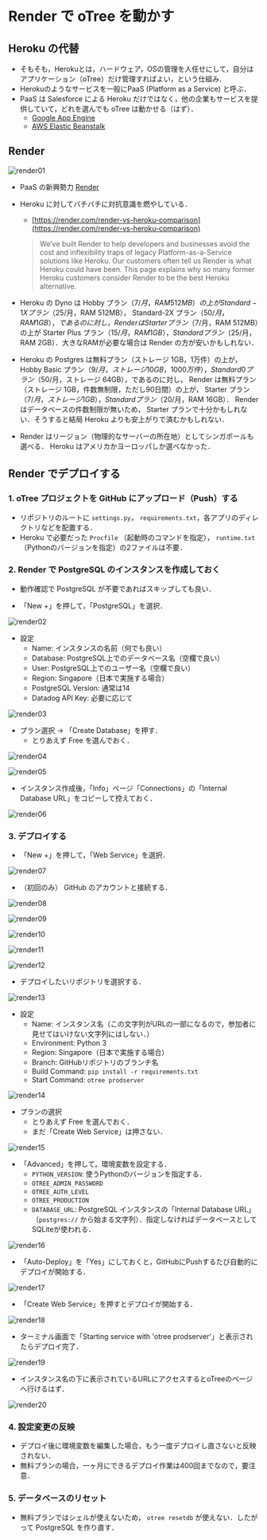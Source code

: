 # Render で oTree を動かす


## Heroku の代替

- そもそも，Herokuとは，ハードウェア，OSの管理を人任せにして，自分はアプリケーション（oTree）だけ管理すればよい，という仕組み．
- Herokuのようなサービスを一般にPaaS (Platform as a Service) と呼ぶ．
- PaaS は Salesforce による Heroku だけではなく，他の企業もサービスを提供していて，どれを選んでも oTree は動かせる（はず）．
    - [Google App Engine](https://cloud.google.com/appengine/)
    - [AWS Elastic Beanstalk](https://aws.amazon.com/jp/elasticbeanstalk/)



## Render

![render01](fig/render01.png)

- PaaS の新興勢力 [Render](https://render.com/)

- Heroku に対してバチバチに対抗意識を燃やしている．
    - [https://render.com/render-vs-heroku-comparison](https://render.com/render-vs-heroku-comparison)
    > We’ve built Render to help developers and businesses avoid the cost and inflexibility traps of legacy Platform-as-a-Service solutions like Heroku. Our customers often tell us Render is what Heroku could have been. This page explains why so many former Heroku customers consider Render to be the best Heroku alternative.

- Heroku の Dyno は Hobby プラン（$7/月，RAM 512MB）の上が Standard-1X プラン（$25/月，RAM 512MB）， Standard-2X プラン（$50/月，RAM 1GB），であるのに対し， Render は Starter プラン（$7/月，RAM 512MB）の上が Starter Plus プラン（$15/月，RAM 1GB），Standard プラン（$25/月，RAM 2GB）．大きなRAMが必要な場合は Render の方が安いかもしれない．

- Heroku の Postgres は無料プラン（ストレージ 1GB，1万件）の上が， Hobby Basic プラン（$9/月，ストレージ 10GB，1000万件）， Standard 0 プラン（$50/月，ストレージ 64GB），であるのに対し， Render は無料プラン（ストレージ 1GB，件数無制限，ただし90日間）の上が， Starter プラン（$7/月，ストレージ 1GB）， Standard プラン（$20/月，RAM 16GB）． Render はデータベースの件数制限が無いため， Starter プランで十分かもしれない．そうすると結局 Heroku よりも安上がりで済むかもしれない．

- Render はリージョン（物理的なサーバーの所在地）としてシンガポールも選べる． Heroku はアメリカかヨーロッパしか選べなかった．


## Render でデプロイする

### 1. oTree プロジェクトを GitHub にアップロード（Push）する

- リポジトリのルートに `settings.py`， `requirements.txt`，各アプリのディレクトリなどを配置する．
- Heroku で必要だった `Procfile` （起動時のコマンドを指定）， `runtime.txt` （Pythonのバージョンを指定）の2ファイルは不要．


### 2. Render で PostgreSQL のインスタンスを作成しておく

- 動作確認で PostgreSQL が不要であればスキップしても良い．

- 「New +」を押して，「PostgreSQL」を選択．

![render02](fig/render02.png)

- 設定
    - Name: インスタンスの名前（何でも良い）
    - Database: PostgreSQL上でのデータベース名（空欄で良い）
    - User: PostgreSQL上でのユーザー名（空欄で良い）
    - Region: Singapore（日本で実施する場合）
    - PostgreSQL Version: 通常は14
    - Datadog API Key: 必要に応じて

![render03](fig/render03.png)

- プラン選択 → 「Create Database」を押す．
    - とりあえず Free を選んでおく．

![render04](fig/render04.png)

![render05](fig/render05.png)

- インスタンス作成後，「Info」ページ「Connections」の「Internal Database URL」をコピーして控えておく．

![render06](fig/render06.png)



### 3. デプロイする

- 「New +」を押して，「Web Service」を選択．

![render07](fig/render07.png)

- （初回のみ） GitHub のアカウントと接続する．

![render08](fig/render08.png)

![render09](fig/render09.png)

![render10](fig/render10.png)

![render11](fig/render11.png)

![render12](fig/render12.png)

- デプロイしたいリポジトリを選択する．

![render13](fig/render13.png)

- 設定
    - Name: インスタンス名（この文字列がURLの一部になるので，参加者に見せてはいけない文字列にはしない．）
    - Environment: Python 3
    - Region: Singapore（日本で実施する場合）
    - Branch: GitHubリポジトリのブランチ名
    - Build Command: `pip install -r requirements.txt`
    - Start Command: `otree prodserver`

![render14](fig/render14.png)

- プランの選択
    - とりあえず Free を選んでおく．
    - まだ「Create Web Service」は押さない．

![render15](fig/render15.png)

- 「Advanced」を押して，環境変数を設定する．
    - `PYTHON_VERSION`: 使うPythonのバージョンを指定する．
    - `OTREE_ADMIN_PASSWORD`
    - `OTREE_AUTH_LEVEL`
    - `OTREE_PRODUCTION`
    - `DATABASE_URL`: PostgreSQL インスタンスの「Internal Database URL」（`postgres://` から始まる文字列）．指定しなければデータベースとしてSQLiteが使われる．

![render16](fig/render16.png)

- 「Auto-Deploy」を「Yes」にしておくと，GitHubにPushするたび自動的にデプロイが開始する．

![render17](fig/render17.png)

- 「Create Web Service」を押すとデプロイが開始する．

![render18](fig/render18.png)

- ターミナル画面で「Starting service with 'otree prodserver'」と表示されたらデプロイ完了．

![render19](fig/render19.png)

- インスタンス名の下に表示されているURLにアクセスするとoTreeのページへ行けるはず．

![render20](fig/render20.png)



### 4. 設定変更の反映

- デプロイ後に環境変数を編集した場合，もう一度デプロイし直さないと反映されない．
- 無料プランの場合，一ヶ月にできるデプロイ作業は400回までなので，要注意．


### 5. データベースのリセット

- 無料プランではシェルが使えないため， `otree resetdb` が使えない．したがって PostgreSQL を作り直す．
